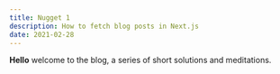 ```yaml
---
title: Nugget 1
description: How to fetch blog posts in Next.js
date: 2021-02-28
---
```

**Hello** welcome to the blog, a series of short solutions and meditations.